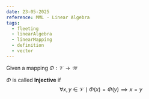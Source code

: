 ```yaml
---
date: 23-05-2025
reference: MML - Linear Algebra
tags:
  - fleeting
  - linearAlgebra
  - linearMapping
  - definition
  - vector
---
```

Given a mapping $\Phi:\mathcal{V}\to \mathcal{W}$

$\Phi$ is called **Injective** if $$\forall x,y\in \mathcal{V}\mid \Phi(x)=\Phi(y) \implies x = y$$